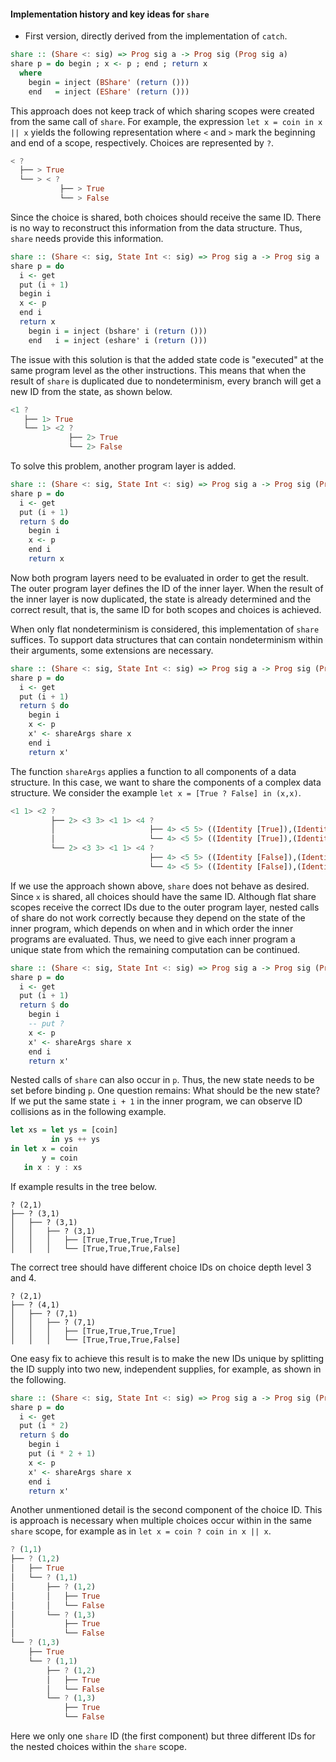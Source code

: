 #### Implementation history and key ideas for `share`

* First version, directly derived from the implementation of `catch`.

```Haskell
share :: (Share <: sig) => Prog sig a -> Prog sig (Prog sig a)
share p = do begin ; x <- p ; end ; return x
  where
    begin = inject (BShare' (return ()))
    end   = inject (EShare' (return ()))
```
This approach does not keep track of which sharing scopes were created from the
same call of `share`. For example, the expression `let x = coin in x || x` yields
the following representation where `<` and `>` mark the beginning and end of a
scope, respectively. Choices are represented by `?`.

```Haskell
< ? 
  ├── > True
  └── > < ? 
           ├── > True
           └── > False
```

Since the choice is shared, both choices should receive the same ID. There is no
way to reconstruct this information from the data structure. Thus, `share` needs
provide this information.

```Haskell
share :: (Share <: sig, State Int <: sig) => Prog sig a -> Prog sig a
share p = do 
  i <- get
  put (i + 1)
  begin i
  x <- p
  end i
  return x
    begin i = inject (bshare' i (return ()))
    end   i = inject (eshare' i (return ()))
```

The issue with this solution is that the added state code is "executed" at the
same program level as the other instructions. This means that when the result of `share`
is duplicated due to nondeterminism, every branch will get a new ID from the state,
as shown below.

```Haskell
<1 ? 
   ├── 1> True
   └── 1> <2 ? 
             ├── 2> True
             └── 2> False
```

To solve this problem, another program layer is added.

```Haskell
share :: (Share <: sig, State Int <: sig) => Prog sig a -> Prog sig (Prog sig a)
share p = do 
  i <- get
  put (i + 1)
  return $ do
    begin i
    x <- p
    end i
    return x
```

Now both program layers need to be evaluated in order to get the result. The outer
program layer defines the ID of the inner layer. When the result of the inner layer
is now duplicated, the state is already determined and the correct result, that is,
the same ID for both scopes and choices is achieved.

When only flat nondeterminism is considered, this implementation of `share` suffices.
To support data structures that can contain nondeterminism within their arguments,
some extensions are necessary.

```Haskell
share :: (Share <: sig, State Int <: sig) => Prog sig a -> Prog sig (Prog sig a)
share p = do 
  i <- get
  put (i + 1)
  return $ do
    begin i
    x <- p
    x' <- shareArgs share x
    end i
    return x'
```
The function `shareArgs` applies a function to all components of a data structure. In
this case, we want to share the components of a complex data structure. We consider the
example `let x = [True ? False] in (x,x)`.

```Haskell
<1 1> <2 ? 
         ├── 2> <3 3> <1 1> <4 ? 
         │                     ├── 4> <5 5> ((Identity [True]),(Identity [True])) 
         │                     └── 4> <5 5> ((Identity [True]),(Identity [False]))
         └── 2> <3 3> <1 1> <4 ? 
                               ├── 4> <5 5> ((Identity [False]),(Identity [True]))
                               └── 4> <5 5> ((Identity [False]),(Identity [False]))
``` 

If we use the approach shown above, `share` does not behave as desired. Since `x` is shared,
all choices should have the same ID. Although flat share scopes receive the correct IDs due
to the outer program layer, nested calls of share do not work correctly because they depend
on the state of the inner program, which depends on when and in which order the inner programs
are evaluated. Thus, we need to give each inner program a unique state from which the remaining
computation can be continued.

```Haskell
share :: (Share <: sig, State Int <: sig) => Prog sig a -> Prog sig (Prog sig a)
share p = do 
  i <- get
  put (i + 1)
  return $ do
    begin i
    -- put ?
    x <- p
    x' <- shareArgs share x
    end i
    return x'
```

Nested calls of `share` can also occur in `p`. Thus, the new state needs to be set before binding
`p`. One question remains: What should be the new state? If we put the same state `i + 1` in the
inner program, we can observe ID collisions as in the following example.

```Haskell
let xs = let ys = [coin] 
         in ys ++ ys 
in let x = coin
       y = coin
   in x : y : xs
```

If example results in the tree below.

```
? (2,1)
├── ? (3,1)
│   ├── ? (3,1)
│   │   ├── ? (3,1)
│   │   │   ├── [True,True,True,True]
│   │   │   └── [True,True,True,False]
```

The correct tree should have different choice IDs on choice depth level 3 and 4.

```
? (2,1)
├── ? (4,1)
│   ├── ? (7,1)
│   │   ├── ? (7,1)
│   │   │   ├── [True,True,True,True]
│   │   │   └── [True,True,True,False]
```

One easy fix to achieve this result is to make the new IDs unique by splitting the ID supply
into two new, independent supplies, for example, as shown in the following.

```Haskell
share :: (Share <: sig, State Int <: sig) => Prog sig a -> Prog sig (Prog sig a)
share p = do 
  i <- get
  put (i * 2)
  return $ do
    begin i
    put (i * 2 + 1)
    x <- p
    x' <- shareArgs share x
    end i
    return x'
```

Another unmentioned detail is the second component of the choice ID. This is approach is necessary
when multiple choices occur within in the same `share` scope, for example as in `let x = coin ? coin in x || x`.

```Haskell
? (1,1)
├── ? (1,2)
│   ├── True
│   └── ? (1,1)
│       ├── ? (1,2)
│       │   ├── True
│       │   └── False
│       └── ? (1,3)
│           ├── True
│           └── False
└── ? (1,3)
    ├── True
    └── ? (1,1)
        ├── ? (1,2)
        │   ├── True
        │   └── False
        └── ? (1,3)
            ├── True
            └── False
```

Here we only one `share` ID (the first component) but three different IDs for the nested choices within
the `share` scope.
